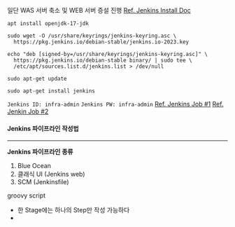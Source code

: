 일단 WAS 서버 축소 및 WEB 서버 증설 진행
[Ref. Jenkins Install Doc](https://www.jenkins.io/doc/book/installing/linux/)
```
apt install openjdk-17-jdk

sudo wget -O /usr/share/keyrings/jenkins-keyring.asc \
  https://pkg.jenkins.io/debian-stable/jenkins.io-2023.key
  
echo "deb [signed-by=/usr/share/keyrings/jenkins-keyring.asc]" \
  https://pkg.jenkins.io/debian-stable binary/ | sudo tee \
  /etc/apt/sources.list.d/jenkins.list > /dev/null
  
sudo apt-get update

sudo apt-get install jenkins
```
`Jenkins ID: infra-admin`
`Jenkins PW: infra-admin`
[Ref. Jenkins Job #1](https://thalals.tistory.com/424)
[Ref. Jenkin Job #2](https://onethejay.tistory.com/149)

#### Jenkins 파이프라인 작성법
---
**Jenkins 파이프라인 종류**
1. Blue Ocean
2. 클래식 UI (Jenkins web)
3. SCM (Jenkinsfile)

groovy script
- 한 Stage에는 하나의 Step만 작성 가능하다
- 